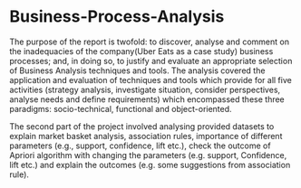 # Business-Process-Analysis
The purpose of the report is twofold: to discover, analyse and comment on the inadequacies of the company(Uber Eats as a case study) business processes; and, in doing so, to justify and evaluate an appropriate selection of Business Analysis techniques and tools. The analysis covered the application and evaluation of techniques and tools which provide for all five activities (strategy analysis, investigate situation, consider perspectives, analyse needs and define requirements) which encompassed these three paradigms: socio-technical, functional and object-oriented.
<p> The second part of the project  involved analysing provided datasets to explain market basket analysis, association rules, importance of different parameters (e.g., support, confidence, lift etc.), check the outcome of Apriori algorithm with changing the parameters (e.g. support, Confidence, lift etc.) and explain the outcomes (e.g. some suggestions from association rule). 
